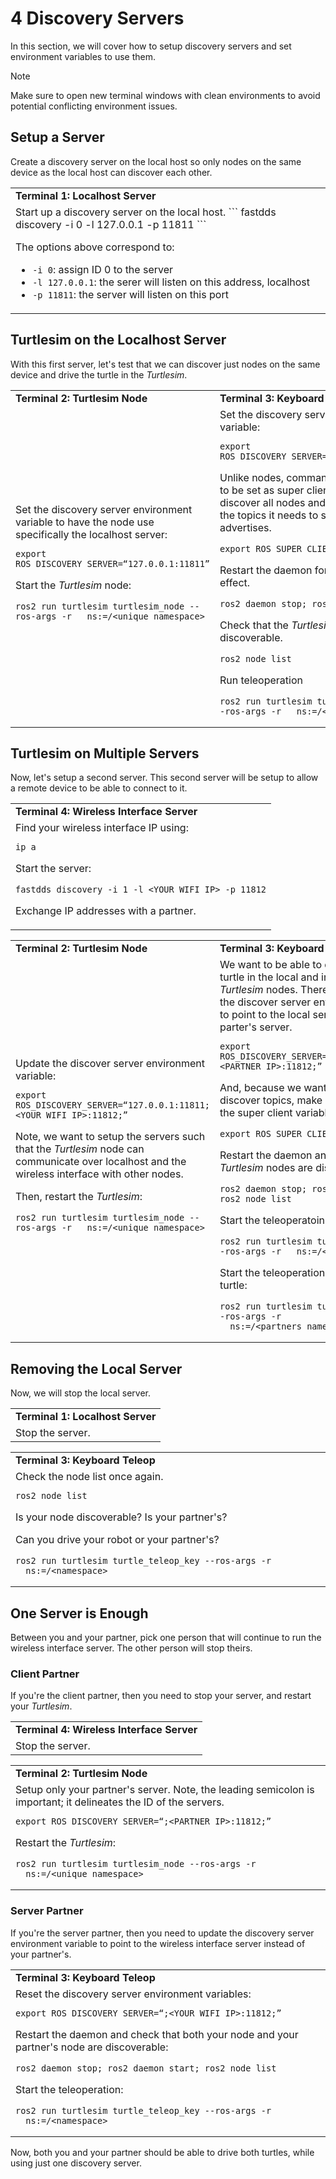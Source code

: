# 4 Discovery Servers
In this section, we will cover how to setup discovery servers and set environment variables to use them.

> [!NOTE]
> Make sure to open new terminal windows with clean environments to avoid potential conflicting environment issues.

## Setup a Server
Create a discovery server on the local host so only nodes on the same device as the local host can discover each other.

<table>
<tr><td><b>Terminal 1: Localhost Server</b></td></tr>
<tr><td>
Start up a discovery server on the local host.
```
fastdds discovery -i 0 -l 127.0.0.1 -p 11811
```

The options above correspond to:
- `-i 0`: assign ID 0 to the server
- `-l 127.0.0.1`: the serer will listen on this address, localhost
- `-p 11811`: the server will listen on this port

</td></tr>
</table>

## Turtlesim on the Localhost Server
With this first server, let's test that we can discover just nodes on the same device and drive the turtle in the _Turtlesim_.

<table>
<tr>
<td><b>Terminal 2: Turtlesim Node</b></td>
<td><b>Terminal 3: Keyboard Teleop</b></td>
</tr>

<tr>
<td>
Set the discovery server environment variable to have the node use specifically the localhost server:

```
export ROS_DISCOVERY_SERVER=“127.0.0.1:11811”
```

Start the _Turtlesim_ node:
```
ros2 run turtlesim turtlesim_node --ros-args -r __ns:=/<unique_namespace>
```

</td>
<td>
Set the discovery server environment variable:

```
export ROS_DISCOVERY_SERVER=“127.0.0.1:11811”
```

Unlike nodes, command line tools need to be set as super clients to be able to discover all nodes and topics, not just the topics it needs to subscribe to or advertises.
```
export ROS_SUPER_CLIENT=1
```

Restart the daemon for changes to take effect.
```
ros2 daemon stop; ros2 daemon start
```

Check that the <i>Turtlesim</i> node is discoverable.
```
ros2 node list
```

Run teleoperation
```
ros2 run turtlesim turtle_teleop_key --ros-args -r __ns:=/<unique_namespace>
```

</td>
</tr>
</table>

## Turtlesim on Multiple Servers
Now, let's setup a second server. This second server will be setup to allow a remote device to be able to connect to it.

<table>
<tr><td><b>Terminal 4: Wireless Interface Server</b</td></td>
<tr><td>
Find your wireless interface IP using:

```
ip a
```

Start the server:

```
fastdds discovery -i 1 -l <YOUR_WIFI_IP> -p 11812
```

Exchange IP addresses with a partner.
</td></tr>

</table>


<table>
<tr>
<td><b>Terminal 2: Turtlesim Node</b></td>
<td><b>Terminal 3: Keyboard Teleop</b></td>
</tr>

<tr>
<td>
Update the discover server environment variable:

```
export ROS_DISCOVERY_SERVER=“127.0.0.1:11811;<YOUR_WIFI_IP>:11812;”
```
Note, we want to setup the servers such that the <i>Turtlesim</i> node can communicate over localhost and the wireless interface with other nodes.

Then, restart the <i>Turtlesim</i>:
```
ros2 run turtlesim turtlesim_node --ros-args -r __ns:=/<unique_namespace>
```

</td>
<td>
We want to be able to drive both the turtle in the local and in our partner's <i>Turtlesim</i> nodes. Therefore, we will set the discover server environment variable to point to the local server and the parter's server.

```
export ROS_DISCOVERY_SERVER=“127.0.0.1:11811;<PARTNER_IP>:11812;”
```

And, because we want to be able to discover topics, make sure to have set the super client variable:
```
export ROS_SUPER_CLIENT=1
```

Restart the daemon and check that both <i>Turtlesim</i> nodes are discoverable.
```
ros2 daemon stop; ros2 daemon start; ros2 node list
```

Start the teleoperatoin of your turtle:
```
ros2 run turtlesim turtle_teleop_key --ros-args -r __ns:=/<unique_namespace>
```

Start the teleoperation of your partner's turtle:
```
ros2 run turtlesim turtle_teleop_key --ros-args -r __ns:=/<partners_namespace>
```

</td>
</tr>
</table>

## Removing the Local Server
Now, we will stop the local server.

<table>
<tr><td><b>Terminal 1: Localhost Server</b></td></tr>
<tr><td>
Stop the server.
</td></tr>
</table>

<table>
<tr><td><b>Terminal 3: Keyboard Teleop</b></td></tr>
<tr><td>
Check the node list once again.

```
ros2 node list
```
Is your node discoverable? Is your partner's?

Can you drive your robot or your partner's?
```
ros2 run turtlesim turtle_teleop_key --ros-args -r __ns:=/<namespace>
```

</td></tr>
</table>

## One Server is Enough
Between you and your partner, pick one person that will continue to run the wireless interface server. The other person will stop theirs.

### Client Partner
If you're the client partner, then you need to stop your server, and restart your _Turtlesim_.
<table>
<tr><td><b>Terminal 4: Wireless Interface Server</b></td></tr>

<tr><td>
Stop the server.
</td></tr>
</table>

<table>
<tr><td><b>Terminal 2: Turtlesim Node</b></td></tr>
<tr><td>
Setup only your partner's server. Note, the leading semicolon is important; it delineates the ID of the servers.

```
export ROS_DISCOVERY_SERVER=“;<PARTNER_IP>:11812;”
```

Restart the _Turtlesim_:
```
ros2 run turtlesim turtlesim_node --ros-args -r __ns:=/<unique_namespace>
```

</td></tr>
</table>

### Server Partner
If you're the server partner, then you need to update the discovery server environment variable to point to the wireless interface server instead of your partner's.

<table>
<tr><td><b>Terminal 3: Keyboard Teleop</b></td></tr>
<tr><td>
Reset the discovery server environment variables:

```
export ROS_DISCOVERY_SERVER=“;<YOUR_WIFI_IP>:11812;”
```

Restart the daemon and check that both your node and your partner's node are discoverable:
```
ros2 daemon stop; ros2 daemon start; ros2 node list
```

Start the teleoperation:
```
ros2 run turtlesim turtle_teleop_key --ros-args -r __ns:=/<namespace>
```

</td></tr>
</table>

Now, both you and your partner should be able to drive both turtles, while using just one discovery server.
